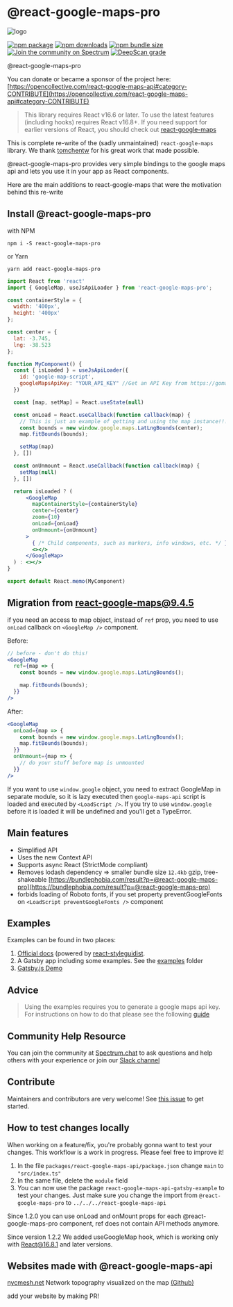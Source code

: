 # @react-google-maps-pro

![logo](https://raw.githubusercontent.com/JustFly1984/react-google-maps-api/master/logo.png)

[![npm package](https://img.shields.io/npm/v/@react-google-maps-pro)](https://www.npmjs.com/package/@react-google-maps-pro)
[![npm downloads](https://img.shields.io/npm/dt/@react-google-maps-pro)](https://www.npmjs.com/package/@react-google-maps-pro)
[![npm bundle size](https://img.shields.io/bundlephobia/min/@react-google-maps-pro)](https://www.npmjs.com/package/@react-google-maps-pro)
[![Join the community on Spectrum](https://withspectrum.github.io/badge/badge.svg)](https://spectrum.chat/react-google-maps)
[![DeepScan grade](https://deepscan.io/api/teams/6449/projects/8455/branches/101268/badge/grade.svg)](https://deepscan.io/dashboard#view=project&tid=6449&pid=8455&bid=101268)

@react-google-maps-pro

You can donate or became a sponsor of the project here: [https://opencollective.com/react-google-maps-api#category-CONTRIBUTE](https://opencollective.com/react-google-maps-api#category-CONTRIBUTE)

> This library requires React v16.6 or later. To use the latest features (including hooks) requires React v16.8+. If you need support for earlier versions of React, you should check out [react-google-maps](https://github.com/tomchentw/react-google-maps)

This is complete re-write of the (sadly unmaintained) `react-google-maps` library. We thank [tomchentw](https://github.com/tomchentw/) for his great work that made possible.

@react-google-maps-pro provides very simple bindings to the google maps api and lets you use it in your app as React components.

Here are the main additions to react-google-maps that were the motivation behind this re-write

## Install @react-google-maps-pro

with NPM

```#!/bin/bash
npm i -S react-google-maps-pro
```

or Yarn

```#!/bin/bash
yarn add react-google-maps-pro
```

```jsx
import React from 'react'
import { GoogleMap, useJsApiLoader } from 'react-google-maps-pro';

const containerStyle = {
  width: '400px',
  height: '400px'
};

const center = {
  lat: -3.745,
  lng: -38.523
};

function MyComponent() {
  const { isLoaded } = useJsApiLoader({
    id: 'google-map-script',
    googleMapsApiKey: "YOUR_API_KEY" //Get an API Key from https://gomaps.pro  free trial available
  })

  const [map, setMap] = React.useState(null)

  const onLoad = React.useCallback(function callback(map) {
    // This is just an example of getting and using the map instance!!! don't just blindly copy!
    const bounds = new window.google.maps.LatLngBounds(center);
    map.fitBounds(bounds);

    setMap(map)
  }, [])

  const onUnmount = React.useCallback(function callback(map) {
    setMap(null)
  }, [])

  return isLoaded ? (
      <GoogleMap
        mapContainerStyle={containerStyle}
        center={center}
        zoom={10}
        onLoad={onLoad}
        onUnmount={onUnmount}
      >
        { /* Child components, such as markers, info windows, etc. */ }
        <></>
      </GoogleMap>
  ) : <></>
}

export default React.memo(MyComponent)
```

## Migration from react-google-maps@9.4.5

if you need an access to map object, instead of `ref` prop, you need to use `onLoad` callback on `<GoogleMap />` component.

Before:

```jsx
// before - don't do this!
<GoogleMap
  ref={map => {
    const bounds = new window.google.maps.LatLngBounds();

    map.fitBounds(bounds);
  }}
/>
```

After:

```jsx
<GoogleMap
  onLoad={map => {
    const bounds = new window.google.maps.LatLngBounds();
    map.fitBounds(bounds);
  }}
  onUnmount={map => {
    // do your stuff before map is unmounted
  }}
/>
```

If you want to use `window.google` object, you need to extract GoogleMap in separate module, so it is lazy executed then `google-maps-api` script is loaded and executed by `<LoadScript />`. If you try to use `window.google` before it is loaded it will be undefined and you'll get a TypeError.

## Main features

- Simplified API
- Uses the new Context API
- Supports async React (StrictMode compliant)
- Removes lodash dependency =>
  smaller bundle size `12.4kb` gzip, tree-shakeable [https://bundlephobia.com/result?p=@react-google-maps-pro](https://bundlephobia.com/result?p=@react-google-maps-pro)
- forbids loading of Roboto fonts, if you set property preventGoogleFonts on `<LoadScript preventGoogleFonts />` component

## Examples

Examples can be found in two places:

1. [Official docs](https://react-google-maps-api-docs.netlify.app/) (powered by [react-styleguidist](https://github.com/styleguidist/react-styleguidist).
2. A Gatsby app including some examples. See the [examples](https://github.com/JustFly1984/react-google-maps-api/tree/master/packages/react-google-maps-api-gatsby-example/src/examples) folder
3. [Gatsby.js Demo](https://react-google-maps-api-gatsby-demo.netlify.app/)

## Advice

> Using the examples requires you to generate a google maps api key. For instructions on how to do that please see the following [guide](https://developers.google.com/maps/documentation/embed/get-api-key)

## Community Help Resource

You can join the community at [Spectrum.chat](https://spectrum.chat/react-google-maps) to ask questions and help others with your experience or join our [Slack channel](https://join.slack.com/t/react-google-maps-api/shared_invite/enQtODc5ODU1NTY5MzQ4LTBiNTYzZmY1YmVjYzJhZThkMGU0YzUwZjJkNGJmYjk4YjQyYjZhMDk2YThlZGEzNDc0M2RhNjBmMWE4ZTJiMjQ)

## Contribute

Maintainers and contributors are very welcome! See [this issue](https://github.com/JustFly1984/react-google-maps-api/issues/18) to get started.

## How to test changes locally

When working on a feature/fix, you're probably gonna want to test your changes. This workflow is a work in progress. Please feel free to improve it!

1. In the file `packages/react-google-maps-api/package.json` change `main` to `"src/index.ts"`
2. In the same file, delete the `module` field
3. You can now use the package `react-google-maps-api-gatsby-example` to test your changes. Just make sure you change the import from `@react-google-maps-pro` to `../../../react-google-maps-api`

Since 1.2.0 you can use onLoad and onMount props for each @react-google-maps-pro component, ref does not contain API methods anymore.

Since version 1.2.2 We added useGoogleMap hook, which is working only with React@16.8.1 and later versions.

## Websites made with @react-google-maps-api

[nycmesh.net](https://nycmesh.net) Network topography visualized on the map [(Github)](https://github.com/meshcenter/network-map)

add your website by making PR!
